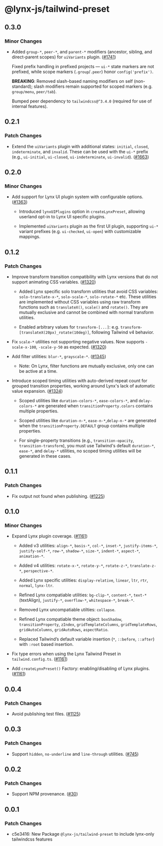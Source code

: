 # @lynx-js/tailwind-preset

## 0.3.0

### Minor Changes

- Added `group-*`, `peer-*`, and `parent-*` modifiers (ancestor, sibling, and direct-parent scopes) for `uiVariants` plugin. ([#1741](https://github.com/lynx-family/lynx-stack/pull/1741))

  Fixed prefix handling in prefixed projects — `ui-*` state markers are not prefixed, while scope markers (`.group`/`.peer`) honor `config('prefix')`.

  **BREAKING**: Removed slash-based naming modifiers on self (non-standard); slash modifiers remain supported for scoped markers (e.g. `group/menu`, `peer/tab`).

  Bumped peer dependency to `tailwindcss@^3.4.0` (required for use of internal features).

## 0.2.1

### Patch Changes

- Extend the `uiVariants` plugin with additional states: `initial`, `closed`, `indeterminate`, and `invalid`. These can be used with the `ui-*` prefix (e.g., `ui-initial`, `ui-closed`, `ui-indeterminate`, `ui-invalid`). ([#1663](https://github.com/lynx-family/lynx-stack/pull/1663))

## 0.2.0

### Minor Changes

- Add support for Lynx UI plugin system with configurable options. ([#1363](https://github.com/lynx-family/lynx-stack/pull/1363))

  - Introduced `lynxUIPlugins` option in `createLynxPreset`, allowing userland opt-in to Lynx UI specific plugins.

  - Implemented `uiVariants` plugin as the first UI plugin, supporting `ui-*` variant prefixes (e.g. `ui-checked`, `ui-open`) with customizable mappings.

## 0.1.2

### Patch Changes

- Improve transform transition compatibility with Lynx versions that do not support animating CSS variables. ([#1320](https://github.com/lynx-family/lynx-stack/pull/1320))

  - Added Lynx specific solo transform utilities that avoid CSS variables: `solo-translate-x-*`, `solo-scale-*`, `solo-rotate-*` etc. These utilities are implemented without CSS variables using raw transform functions such as `translateX()`, `scale()` and `rotate()`. They are mutually exclusive and cannot be combined with normal transform utilities.

  - Enabled arbitrary values for `transform-[...]`: e.g. `transform-[translateX(20px)_rotate(10deg)]`, following Tailwind v4 behavior.

- Fix `scale-*` utilities not supporting negative values. Now supports `-scale-x-100`, `-scale-y-50` as expected. ([#1320](https://github.com/lynx-family/lynx-stack/pull/1320))

- Add filter utilities: `blur-*`, `grayscale-*`. ([#1345](https://github.com/lynx-family/lynx-stack/pull/1345))

  - Note: On Lynx, filter functions are mutually exclusive, only one can be active at a time.

- Introduce scoped timing utilities with auto-derived repeat count for grouped transition properties, working around Lynx's lack of automatic value expansion. ([#1324](https://github.com/lynx-family/lynx-stack/pull/1324))

  - Scoped utilities like `duration-colors-*`, `ease-colors-*`, and `delay-colors-*` are generated when `transitionProperty.colors` contains multiple properties.

  - Scoped utilities like `duration-n-*`, `ease-n-*`,`delay-n-*` are generated when the `transitionProperty.DEFAULT` group contains multiple properties.

  - For single-property transitions (e.g., `transition-opacity`, `transition-transform`), you must use Tailwind's default `duration-*`, `ease-*`, and `delay-*` utilities, no scoped timing utilities will be generated in these cases.

## 0.1.1

### Patch Changes

- Fix output not found when publishing. ([#1225](https://github.com/lynx-family/lynx-stack/pull/1225))

## 0.1.0

### Minor Changes

- Expand Lynx plugin coverage. ([#1161](https://github.com/lynx-family/lynx-stack/pull/1161))

  - Added v3 utilities: `align-*`, `basis-*`, `col-*`, `inset-*`, `justify-items-*`, `justify-self-*`, `row-*`, `shadow-*`, `size-*`, `indent-*`, `aspect-*`, `animation-*`.

  - Added v4 utilities: `rotate-x-*`, `rotate-y-*`, `rotate-z-*`, `translate-z-*`, `perspective-*`.

  - Added Lynx specific utilities: `display-relative`, `linear`, `ltr`, `rtr`, `normal`, `lynx-ltr`.

  - Refined Lynx compatiable utilities: `bg-clip-*`, `content-*`, `text-*`(textAlign), `justify-*`, `overflow-*`, `whitespace-*`, `break-*`.

  - Removed Lynx uncompatiable utilties: `collapse`.

  - Refined Lynx compatiable theme object: `boxShadow`, `transitionProperty`, `zIndex`, `gridTemplateColumns`, `gridTemplateRows`, `gridAutoColumns`, `gridAutoRows`, `aspectRatio`.

  - Replaced Tailwind’s default variable insertion (`*`, `::before`, `::after`) with `:root` based insertion.

- Fix type errors when using the Lynx Tailwind Preset in `tailwind.config.ts`. ([#1161](https://github.com/lynx-family/lynx-stack/pull/1161))

- Add `createLynxPreset()` Factory: enabling/disabling of Lynx plugins. ([#1161](https://github.com/lynx-family/lynx-stack/pull/1161))

## 0.0.4

### Patch Changes

- Avoid publishing test files. ([#1125](https://github.com/lynx-family/lynx-stack/pull/1125))

## 0.0.3

### Patch Changes

- Support `hidden`, `no-underline` and `line-through` utilities. ([#745](https://github.com/lynx-family/lynx-stack/pull/745))

## 0.0.2

### Patch Changes

- Support NPM provenance. ([#30](https://github.com/lynx-family/lynx-stack/pull/30))

## 0.0.1

### Patch Changes

- c5e3416: New Package `@lynx-js/tailwind-preset` to include lynx-only tailwindcss features
